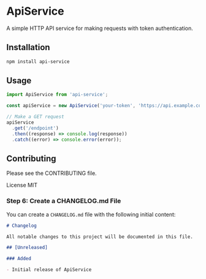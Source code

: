 # ApiService

A simple HTTP API service for making requests with token authentication.

## Installation

```bash
npm install api-service
```

## Usage

```typescript
import ApiService from 'api-service';

const apiService = new ApiService('your-token', 'https://api.example.com');

// Make a GET request
apiService
  .get('/endpoint')
  .then((response) => console.log(response))
  .catch((error) => console.error(error));
```

## Contributing

Please see the CONTRIBUTING file.

License
MIT

### Step 6: Create a CHANGELOG.md File

You can create a `CHANGELOG.md` file with the following initial content:

```markdown
# Changelog

All notable changes to this project will be documented in this file.

## [Unreleased]

### Added

- Initial release of ApiService
```
